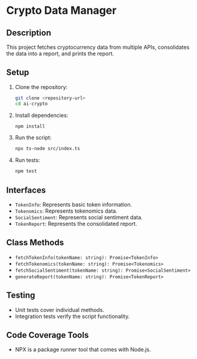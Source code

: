 # Crypto Data Manager

## Description

This project fetches cryptocurrency data from multiple APIs, consolidates the data into a report, and prints the report.

## Setup

1. Clone the repository:
    ```sh
    git clone <repository-url>
    cd ai-crypto
    ```

2. Install dependencies:
    ```sh
    npm install
    ```

3. Run the script:
    ```sh
    npx ts-node src/index.ts
    ```

4. Run tests:
    ```sh
    npm test
    ```

## Interfaces

- `TokenInfo`: Represents basic token information.
- `Tokenomics`: Represents tokenomics data.
- `SocialSentiment`: Represents social sentiment data.
- `TokenReport`: Represents the consolidated report.

## Class Methods

- `fetchTokenInfo(tokenName: string): Promise<TokenInfo>`
- `fetchTokenomics(tokenName: string): Promise<Tokenomics>`
- `fetchSocialSentiment(tokenName: string): Promise<SocialSentiment>`
- `generateReport(tokenName: string): Promise<TokenReport>`

## Testing

- Unit tests cover individual methods.
- Integration tests verify the script functionality.

## Code Coverage Tools

- NPX is a package runner tool that comes with Node.js.
